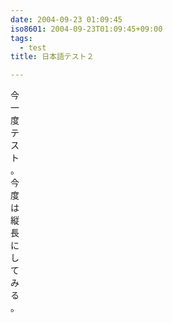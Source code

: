 ```yaml
---
date: 2004-09-23 01:09:45
iso8601: 2004-09-23T01:09:45+09:00
tags:
  - test
title: 日本語テスト２

---
```


<div class="entry-body">
                                 <p>今<br />
一<br />
度<br />
テ<br />
ス<br />
ト<br />
。<br />
今<br />
度<br />
は<br />
縦<br />
長<br />
に<br />
し<br />
て<br />
み<br />
る<br />
。</p>
                              </div>    	
